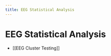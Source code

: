 ```yaml
---
title: EEG Statistical Analysis
---
```


# EEG Statistical Analysis
- [[EEG Cluster Testing]]
























